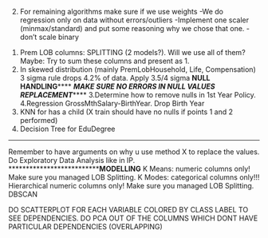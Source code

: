 
2) For remaining algorithms make sure if we use weights
-We do regression only on data without errors/outliers
-Implement one scaler (minmax/standard) and put some reasoning why we chose that one. 
-don’t scale binary

1. Prem LOB columns: SPLITTING (2 models?). Will we use all of them? Maybe: Try to sum these columns and present as 1.
2. In skewed distribution (mainly PremLobHousehold, Life, Compensation) 3 sigma rule drops 4.2% of data. Apply 3.5/4 sigma
********************************************NULL HANDLING************************************************
                    *******MAKE SURE NO ERRORS IN NULL VALUES REPLACEMENT***********
3.Determine how to remove nulls in 1st Year Policy.
4.Regression GrossMthSalary-BirthYear. Drop Birth Year
5. KNN for has a child (X train should have no nulls if points 1 and 2 performed)
6. Decision Tree for EduDegree 
**************************************************************************************************************
Remember to have arguments on why u use method X to replace the values. 
Do Exploratory Data Analysis like in IP.
****************************************************************MODELLING**************************************
K Means: numeric columns only! Make sure you managed LOB Splitting.
K Modes: categorical columns only!!!
Hierarchical numeric columns only! Make sure you managed LOB Splitting.
DBSCAN

DO SCATTERPLOT FOR EACH VARIABLE COLORED BY CLASS LABEL TO SEE DEPENDENCIES.
DO PCA OUT OF THE COLUMNS WHICH DONT HAVE PARTICULAR DEPENDENCIES (OVERLAPPING)
